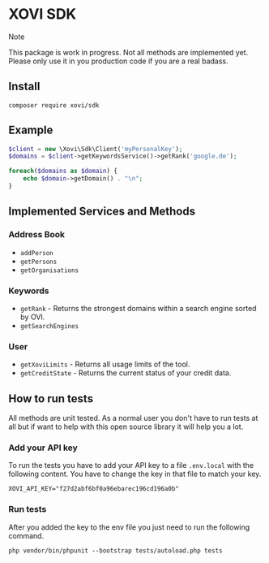 # XOVI SDK

> [!NOTE]  
> This package is work in progress. Not all methods are implemented yet. Please only use it in you production code if
> you are a real badass.

## Install

```shell
composer require xovi/sdk
```

## Example

```php
$client = new \Xovi\Sdk\Client('myPersonalKey');
$domains = $client->getKeywordsService()->getRank('google.de');

foreach($domains as $domain) {
    echo $domain->getDomain() . "\n";
}
```

## Implemented Services and Methods

### Address Book

- `addPerson`
- `getPersons`
- `getOrganisations`

### Keywords

- `getRank` - Returns the strongest domains within a search engine sorted by OVI.
- `getSearchEngines`

### User

- `getXoviLimits` - Returns all usage limits of the tool.
- `getCreditState` - Returns the current status of your credit data.

## How to run tests

All methods are unit tested. As a normal user you don't have to run tests at all but if want to help with this open
source library it will help you a lot.

### Add your API key

To run the tests you have to add your API key to a file `.env.local` with the following content. You have to change the
key in that file to match your key.

```dotenv
XOVI_API_KEY="f27d2abf6bf0a96ebarec196cd196a0b"
```

### Run tests

After you added the key to the env file you just need to run the following command.

```shell
php vendor/bin/phpunit --bootstrap tests/autoload.php tests
```
